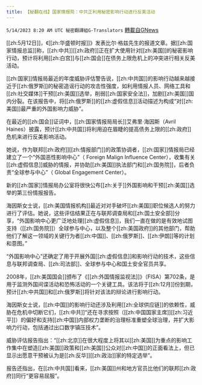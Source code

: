 ```yaml
---
title: 【秘翻在线】国家情报局：中共正利用秘密影响行动进行反美活动
---
```

`5/14/2023 8:20 AM UTC 秘密翻譯組G-Translators` [轉載自GNews](https://gnews.org/articles/1299249)

[[zh:5月12日]]，《[[zh:华盛顿时报]]》发表比尔·格兹先生的报道文章。据[[zh:国家情报总监]]称，[[zh:中共]][[zh:政府]]正在扩大使用针对[[zh:美国]]的秘密影响行动，预计将利用[[zh:白宫]]与[[zh:国会]]在债务上限危机上的冲突进行相关反美活动。

[[zh:国家]]情报局最近的年度威胁评估警告说，[[zh:中共国]]的影响行动越来越接近于[[zh:俄罗斯]]的秘密造谣行动的攻击性强度，如利用情报人员、网络工具和[[zh:社交媒体]]干预[[zh:美国]]选举，削弱[[zh:国家安全法]]，加剧[[zh:美国]]国内分裂。在该报告中，将[[zh:俄罗斯]]的[[zh:虚假信息]]活动描述为构成“对[[zh:美国]]最严重的外国影响力威胁”。

在最近的[[zh:国会]]证词中，[[zh:国家情报局局长]]艾弗里·海因斯（Avril Haines）披露，预计[[zh:中共国]]将利用迫在眉睫的提高债务上限的[[zh:政府]]危机来进行反美影响活动。

她说，作为联邦[[zh:政府]][[zh:情报部门]]的政策协调者，[[zh:国家]]情报局已经建立了一个“外国恶性影响中心”（ Foreign Malign Influence Center），收集有关[[zh:虚假信息]]威胁的情报，并协助[[zh:美国]]执法部门和[[zh:国务院]]，后者负责“全球参与中心”（ Global Engagement Center）。

新的[[zh:国家]]情报局办公室将很快公布[[zh:关于]]外国影响和干预[[zh:美国]]选举的第三份情报报告。

海因斯女士说，[[zh:美国情报机构]]最近对对手破坏[[zh:美国]]职位候选人的努力进行了评估。她说，这些评估结果正在与联邦调查局和[[zh:国土安全部]]分享，“外国影响中心更广泛地处理[[zh:虚假信息]]，我们一直在做的是有效地试图支持（[[zh:国务院]]）全球参与中心，以及整个[[zh:美国政府]]的其他部门，帮助他们了解这一领域的关键行为者[[zh:中国]]、[[zh:俄罗斯]]、[[zh:伊朗]]等的计划和意图。”

“外国影响中心”还确定了用于开展外国[[zh:虚假信息]]和影响行动的技术，这些信息与联邦调查局、[[zh:司法部]]、全球参与中心和国土安全官员共享。

2008年，[[zh:美国国会]]颁布了《[[zh:外国情报监视法]]》（FISA）第702条，是用于监测外国间谍活动和恐怖活动的一个关键工具。该法将于[[zh:12月]]份到期，预计[[zh:中共国]]和[[zh:俄罗斯]]将针对该法的辩论进行影响行动。

海因斯女士说，[[zh:中国]]的影响行动还涉及利用[[zh:全球供应链]]的依赖性，威胁在危机中切断它们，[[zh:中共]]“还在寻求按照（[[zh:中国国家主席]][[zh:习近平]]）的偏好和支持[[zh:中国]]内部权力垄断的治理标准重塑全球治理，并扩大影响力行动，包括通过出口数字镇压技术”。

威胁评估报告指出：“[[zh:北京]]在很大程度上将其以[[zh:美国]]为重点的影响工作集中在塑造[[zh:美国]]政策和[[zh:美国]]公众对[[zh:中国]]的正面看法上，但已显示出愿意干预被认为是[[zh:反华]][[zh:政治]]家的特定选举”。

报告还指出，在[[zh:中共国]]看来，[[zh:美国]]州和地方官员比他们的联邦[[zh:政府]]同行“更容易屈服”。
